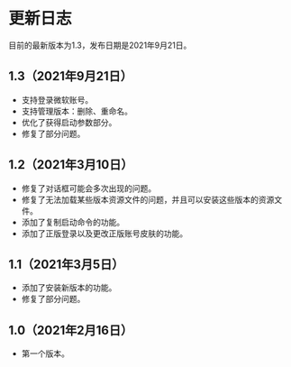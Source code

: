 # 更新日志
目前的最新版本为1.3，发布日期是2021年9月21日。

## 1.3（2021年9月21日）
- 支持登录微软账号。
- 支持管理版本：删除、重命名。
- 优化了获得启动参数部分。
- 修复了部分问题。

## 1.2（2021年3月10日）
- 修复了对话框可能会多次出现的问题。
- 修复了无法加载某些版本资源文件的问题，并且可以安装这些版本的资源文件。
- 添加了复制启动命令的功能。
- 添加了正版登录以及更改正版账号皮肤的功能。

## 1.1（2021年3月5日）
- 添加了安装新版本的功能。
- 修复了部分问题。

## 1.0（2021年2月16日）
- 第一个版本。